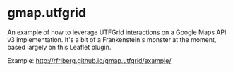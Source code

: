 gmap.utfgrid
============

An example of how to leverage UTFGrid interactions on a Google Maps API v3 implementation. It's a bit of a Frankenstein's monster at the moment, based largely on this Leaflet plugin.

Example: http://rfriberg.github.io/gmap.utfgrid/example/
